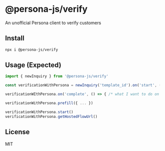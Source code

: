 # @persona-js/verify

An unofficial Persona client to verify customers

## Install

```sh
npx i @persona-js/verify
```

## Usage (Expected)


```ts
import { newInquiry } from '@persona-js/verify'

const verificationWithPersona = newInquiry('template_id').on('start', () => { /* what I want to do on start inquiry flow */ })

verificationWIthPersona.on('complete', () => { /* what I want to do on complete inquiry flow */ })

verificationWithPersona.prefill({ ... })

verificationWithPersona.start()
verificationWithPersona.getHostedFlowUrl()
```

## License

MIT
